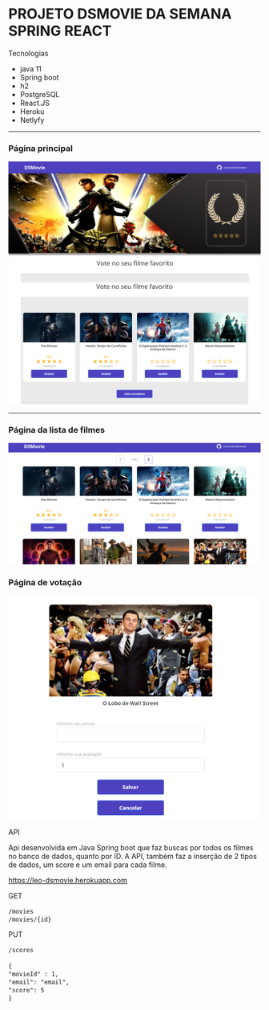# PROJETO DSMOVIE DA SEMANA SPRING REACT


Tecnologias

*   java 11
*   Spring boot
*   h2
*   PostgreSQL
*   React.JS
*   Heroku
*   Netlyfy


---

### Página principal

![img](./screens/img1.png)
![img](./screens/img2.png)

---

### Página da lista de filmes

![img](./screens/img3.png)

### Página de votação

![img](./screens/img4.png)



API

Api desenvolvida em Java Spring boot que faz buscas por todos os filmes no banco de dados, quanto por ID. A API, também faz a inserção de 2 tipos de dados, um score e um email para cada filme. 

https://leo-dsmovie.herokuapp.com

GET


    /movies
    /movies/{id}

PUT
    
    /scores
    
    {
    "movieId" : 1,
    "email": "email",
    "score": 5
    }